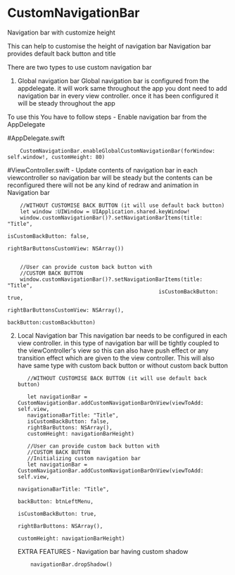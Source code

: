 # CustomNavigationBar
Navigation bar with customize height 

This can help to customise the height of navigation bar
Navigation bar provides default back button and title


There are two types to use custom navigation bar
1. Global navigation bar
      Global navigation bar is configured from the appdelegate. it will work same throughout the app 
    you dont need to add navigation bar in every view controller. once it has been configured it will be steady throughout the app

  To use this You have to follow steps
    - Enable navigation bar from the AppDelegate
   
   #AppDelegate.swift

        CustomNavigationBar.enableGlobalCustomNavigationBar(forWindow: self.window!, customHeight: 80)
        
 #ViewController.swift
    - Update contents of navigation bar in each viewcontroller so navigation bar will be steady but the contents can be reconfigured
      there will not be any kind of redraw and animation in Navigation bar
        
        //WITHOUT CUSTOMISE BACK BUTTON (it will use default back button)
        let window :UIWindow = UIApplication.shared.keyWindow!
        window.customNavigationBar()?.setNavigationBarItems(title: "Title",
                                                            isCustomBackButton: false,
                                                            rightBarButtonsCustomView: NSArray())
                                                            
                                                  
        //User can provide custom back button with
        //CUSTOM BACK BUTTON
        window.customNavigationBar()?.setNavigationBarItems(title: "Title",
                                                    isCustomBackButton: true,
                                                    rightBarButtonsCustomView: NSArray(),
                                                    backButton:customBackbutton)
  2. Local Navigation bar
        This navigation bar needs to be configured in each view controller. in this type of navigation bar will be tightly coupled to the viewController's view
    so this can also have push effect or any transition effect which are given to the view controller. This will also have same type with custom back button or without custom back button
    
            //WITHOUT CUSTOMISE BACK BUTTON (it will use default back button)

            let navigationBar =  CustomNavigationBar.addCustomNavigationBarOnView(viewToAdd: self.view,
            navigationaBarTitle: "Title",
            isCustomBackButton: false,
            rightBarButtons: NSArray(),
            customHeight: navigationBarHeight)
            
            //User can provide custom back button with
            //CUSTOM BACK BUTTON
            //Initializing custom navigation bar
            let navigationBar =  CustomNavigationBar.addCustomNavigationBarOnView(viewToAdd: self.view,
                                                                                navigationaBarTitle: "Title",
                                                                                backButton: btnLeftMenu,
                                                                                isCustomBackButton: true,
                                                                                rightBarButtons: NSArray(),
                                                                                customHeight: navigationBarHeight)
                                                                                
        EXTRA FEATURES
         - Navigation bar having custom shadow
         
             navigationBar.dropShadow()
